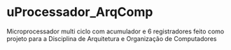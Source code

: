 # uProcessador_ArqComp

Microprocessador multi ciclo com acumulador e 6 registradores feito como projeto para a Disciplina de Arquitetura e Organização de Computadores
